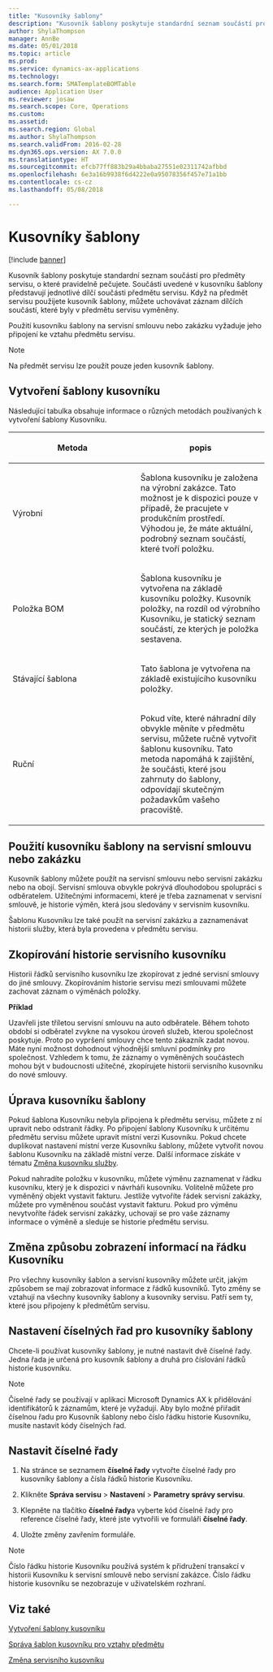 ```yaml
---
title: "Kusovníky šablony"
description: "Kusovník šablony poskytuje standardní seznam součástí pro předměty servisu, o které pravidelně pečujete."
author: ShylaThompson
manager: AnnBe
ms.date: 05/01/2018
ms.topic: article
ms.prod: 
ms.service: dynamics-ax-applications
ms.technology: 
ms.search.form: SMATemplateBOMTable
audience: Application User
ms.reviewer: josaw
ms.search.scope: Core, Operations
ms.custom: 
ms.assetid: 
ms.search.region: Global
ms.author: ShylaThompson
ms.search.validFrom: 2016-02-28
ms.dyn365.ops.version: AX 7.0.0
ms.translationtype: HT
ms.sourcegitcommit: efcb77ff883b29a4bbaba27551e02311742afbbd
ms.openlocfilehash: 6e3a16b9938f6d4222e0a95078356f457e71a1bb
ms.contentlocale: cs-cz
ms.lasthandoff: 05/08/2018

---
```


# <a name="template-boms"></a>Kusovníky šablony    

[!include [banner](../includes/banner.md)]


Kusovník šablony poskytuje standardní seznam součástí pro předměty servisu, o které pravidelně pečujete. Součásti uvedené v kusovníku šablony představují jednotlivé dílčí součásti předmětu servisu. Když na předmět servisu použijete kusovník šablony, můžete uchovávat záznam dílčích součástí, které byly v předmětu servisu vyměněny.

Použití kusovníku šablony na servisní smlouvu nebo zakázku vyžaduje jeho připojení ke vztahu předmětu servisu.


> [!NOTE]
> <P>Na předmět servisu lze použít pouze jeden kusovník šablony.</P>

## <a name="create-a-template-bom"></a>Vytvoření šablony kusovníku

Následující tabulka obsahuje informace o různých metodách používaných k vytvoření šablony Kusovníku.

<table>
<colgroup>
<col style="width: 50%" />
<col style="width: 50%" />
</colgroup>
<thead>
<tr class="header">
<th><p>Metoda</p></th>
<th><p>popis</p></th>
</tr>
</thead>
<tbody>
<tr class="odd">
<td><p>Výrobní</p></td>
<td><p>Šablona kusovníku je založena na výrobní zakázce. Tato možnost je k dispozici pouze v případě, že pracujete v produkčním prostředí. Výhodou je, že máte aktuální, podrobný seznam součástí, které tvoří položku.</p></td>
</tr>
<tr class="even">
<td><p>Položka BOM</p></td>
<td><p>Šablona kusovníku je vytvořena na základě kusovníku položky. Kusovník položky, na rozdíl od výrobního Kusovníku, je statický seznam součástí, ze kterých je položka sestavena.</p></td>
</tr>
<tr class="odd">
<td><p>Stávající šablona</p></td>
<td><p>Tato šablona je vytvořena na základě existujícího kusovníku položky.</p></td>
</tr>
<tr class="even">
<td><p>Ruční</p></td>
<td><p>Pokud víte, které náhradní díly obvykle měníte v předmětu servisu, můžete ručně vytvořit šablonu kusovníku. Tato metoda napomáhá k zajištění, že součásti, které jsou zahrnuty do šablony, odpovídají skutečným požadavkům vašeho pracoviště.</p></td>
</tr>
</tbody>
</table>


## <a name="apply-the-template-bom-to-a-service-agreement-or-service-order"></a>Použití kusovníku šablony na servisní smlouvu nebo zakázku

Kusovník šablony můžete použít na servisní smlouvu nebo servisní zakázku nebo na obojí. Servisní smlouva obvykle pokrývá dlouhodobou spolupráci s odběratelem. Užitečnými informacemi, které je třeba zaznamenat v servisní smlouvě, je historie výměn, která jsou sledovány v servisním kusovníku.

Šablonu Kusovníku lze také použít na servisní zakázku a zaznamenávat historii služby, která byla provedena v předmětu servisu.

## <a name="copy-the-history-of-a-service-bom"></a>Zkopírování historie servisního kusovníku

Historii řádků servisního kusovníku lze zkopírovat z jedné servisní smlouvy do jiné smlouvy. Zkopírováním historie servisu mezi smlouvami můžete zachovat záznam o výměnách položky.

**Příklad**

Uzavřeli jste tříletou servisní smlouvu na auto odběratele. Během tohoto období si odběratel zvykne na vysokou úroveň služeb, kterou společnost poskytuje. Proto po vypršení smlouvy chce tento zákazník zadat novou. Máte nyní možnost dohodnout výhodnější smluvní podmínky pro společnost. Vzhledem k tomu, že záznamy o vyměněných součástech mohou být v budoucnosti užitečné, zkopírujete historii servisního kusovníku do nové smlouvy.

## <a name="modify-the-template-bom"></a>Úprava kusovníku šablony

Pokud šablona Kusovníku nebyla připojena k předmětu servisu, můžete z ní upravit nebo odstranit řádky. Po připojení šablony Kusovníku k určitému předmětu servisu můžete upravit místní verzi Kusovníku. Pokud chcete duplikovat nastavení místní verze Kusovníku šablony, můžete vytvořit novou šablonu Kusovníku na základě místní verze. Další informace získáte v tématu [Změna kusovníku služby](modify-service-bom.md).

Pokud nahradíte položku v kusovníku, můžete výměnu zaznamenat v řádku kusovníku, který je k dispozici v návrháři kusovníku. Volitelně můžete pro vyměněný objekt vystavit fakturu. Jestliže vytvoříte řádek servisní zakázky, můžete pro vyměněnou součást vystavit fakturu. Pokud pro výměnu nevytvoříte řádek servisní zakázky, uchovají se pro vaše záznamy informace o výměně a sleduje se historie předmětu servisu.

## <a name="change-how-information-on-the-bom-line-is-displayed"></a>Změna způsobu zobrazení informací na řádku Kusovníku

Pro všechny kusovníky šablon a servisní kusovníky můžete určit, jakým způsobem se mají zobrazovat informace z řádků kusovníků. Tyto změny se vztahují na všechny kusovníky šablony a kusovníky servisu. Patří sem ty, které jsou připojeny k předmětům servisu.

## <a name="set-up-number-sequences-for-template-boms"></a>Nastavení číselných řad pro kusovníky šablony

Chcete-li používat kusovníky šablony, je nutné nastavit dvě číselné řady. Jedna řada je určená pro kusovník šablony a druhá pro číslování řádků historie kusovníku.


> [!NOTE]
> <P>Číselné řady se používají v aplikaci Microsoft Dynamics AX k přidělování identifikátorů k záznamům, které je vyžadují. Aby bylo možné přiřadit číselnou řadu pro Kusovník šablony nebo číslo řádku historie Kusovníku, musíte nastavit kódy číselných řad.</P>


## <a name="set-up-number-sequences"></a>Nastavit číselné řady

1.  Na stránce se seznamem **číselné řady** vytvořte číselné řady pro kusovníky šablony a čísla řádků historie Kusovníku. 

2.  Klikněte **Správa servisu** \> **Nastavení** \> **Parametry správy servisu**.

3.  Klepněte na tlačítko **číselné řady**a vyberte kód číselné řady pro reference číselné řady, které jste vytvořili ve formuláři **číselné řady**.

4.  Uložte změny zavřením formuláře.


> [!NOTE]
> <P>Číslo řádku historie Kusovníku používá systém k přidružení transakcí v historii Kusovníku k servisní smlouvě nebo servisní zakázce. Číslo řádku historie kusovníku se nezobrazuje v uživatelském rozhraní.</P>



## <a name="see-also"></a>Viz také

[Vytvoření šablony kusovníku](create-template-bom.md)

[Správa šablon kusovníku pro vztahy předmětu](manage-template-boms-on-object-relations.md)

[Změna servisního kusovníku](modify-service-bom.md)

 



